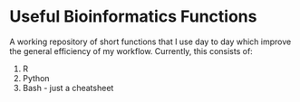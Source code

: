 # Useful Bioinformatics Functions

A working repository of short functions that I use day to day which improve the general efficiency of my workflow. Currently, this consists of:
1. R
2. Python
3. Bash - just a cheatsheet

